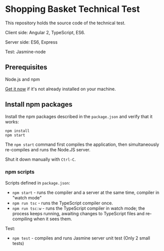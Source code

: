 # Shopping Basket Technical Test

This repository holds the source code of the technical test.

Client side: Angular 2, TypeScript, ES6.

Server side: ES6, Express

Test: Jasmine-node

## Prerequisites

Node.js and npm 
    
<a href="https://docs.npmjs.com/getting-started/installing-node" target="_blank" title="Installing Node.js and updating npm">
Get it now</a> if it's not already installed on your machine.
 
 
## Install npm packages
 
 Install the npm packages described in the `package.json` and verify that it works:
 
 ```shell
 npm install
 npm start
 ```
 
 The `npm start` command first compiles the application, 
 then simultaneously re-compiles and runs the Node.JS server.
 
 Shut it down manually with `Ctrl-C`.

### npm scripts

Scripts defined in `package.json`:

* `npm start` - runs the compiler and a server at the same time, compiler in "watch mode"
* `npm run tsc` - runs the TypeScript compiler once.
* `npm run tsc:w` - runs the TypeScript compiler in watch mode; the process keeps running, awaiting changes to TypeScript files and re-compiling when it sees them.

Test:
* `npm test` - compiles and runs Jasmine server unit test (Only 2 small tests)
